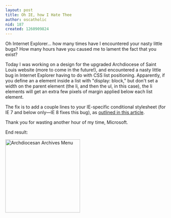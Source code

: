 ```yaml
---
layout: post
title: Oh IE, how I Hate Thee
author: oscatholic
nid: 187
created: 1260909824
---
```

<p>
	Oh Internet Explorer... how many times have I encountered your nasty little bugs? How many hours have you caused me to lament the fact that you exist?</p>
<p>
	Today I was working on a design for the upgraded Archdiocese of Saint Louis website (more to come in the future!), and encountered a nasty little bug in Internet Explorer having to do with CSS list positioning. Apparently, if you define an a element inside a list with &quot;display: block,&quot; but don&#39;t set a width on the parent element (the li, and then the ul, in this case), the li elements will get an extra few pixels of margin applied below each list element.</p>
<p>
	The fix is to add a couple lines to your IE-specific conditional stylesheet (for IE 7 and below only&mdash;IE 8 fixes this bug), as <a href="http://www.456bereastreet.com/archive/200610/closing_the_gap_between_list_items_in_ie/">outlined in this article</a>.</p>
<p>
	Thank you for wasting another hour of my time, Microsoft.</p>
<p>
	End result:</p>
<p class="rtecenter">
	<img alt="Archdiocesan Archives Menu" height="229" src="/sites/opensourcecatholic.com/files/user-uploads/oscatholic/archives-menu-archstl.png" width="234" /></p>
